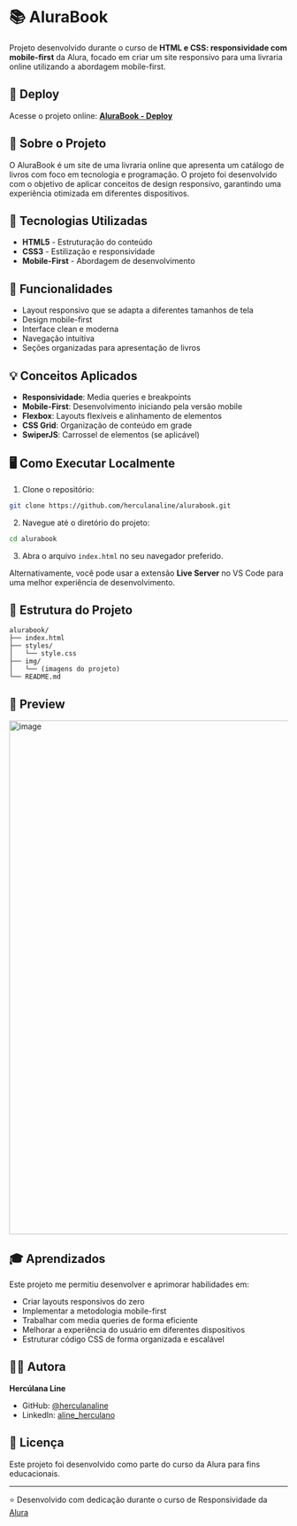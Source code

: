 # 📚 AluraBook

Projeto desenvolvido durante o curso de **HTML e CSS: responsividade com mobile-first** da Alura, focado em criar um site responsivo para uma livraria online utilizando a abordagem mobile-first.

## 🔗 Deploy

Acesse o projeto online: [**AluraBook - Deploy**](https://herculanaline.github.io/alurabook/)

## 🎯 Sobre o Projeto

O AluraBook é um site de uma livraria online que apresenta um catálogo de livros com foco em tecnologia e programação. O projeto foi desenvolvido com o objetivo de aplicar conceitos de design responsivo, garantindo uma experiência otimizada em diferentes dispositivos.

## 🚀 Tecnologias Utilizadas

- **HTML5** - Estruturação do conteúdo
- **CSS3** - Estilização e responsividade
- **Mobile-First** - Abordagem de desenvolvimento

## 📱 Funcionalidades

- Layout responsivo que se adapta a diferentes tamanhos de tela
- Design mobile-first
- Interface clean e moderna
- Navegação intuitiva
- Seções organizadas para apresentação de livros

## 💡 Conceitos Aplicados

- **Responsividade**: Media queries e breakpoints
- **Mobile-First**: Desenvolvimento iniciando pela versão mobile
- **Flexbox**: Layouts flexíveis e alinhamento de elementos
- **CSS Grid**: Organização de conteúdo em grade
- **SwiperJS**: Carrossel de elementos (se aplicável)

## 🖥️ Como Executar Localmente

1. Clone o repositório:
```bash
git clone https://github.com/herculanaline/alurabook.git
```

2. Navegue até o diretório do projeto:
```bash
cd alurabook
```

3. Abra o arquivo `index.html` no seu navegador preferido.

Alternativamente, você pode usar a extensão **Live Server** no VS Code para uma melhor experiência de desenvolvimento.

## 📂 Estrutura do Projeto

```
alurabook/
├── index.html
├── styles/
│   └── style.css
├── img/
│   └── (imagens do projeto)
└── README.md
```

## 📸 Preview

<img width="1837" height="928" alt="image" src="https://github.com/user-attachments/assets/0daf6530-1013-4544-a3fb-910c3ef7c7cf" />

## 🎓 Aprendizados

Este projeto me permitiu desenvolver e aprimorar habilidades em:

- Criar layouts responsivos do zero
- Implementar a metodologia mobile-first
- Trabalhar com media queries de forma eficiente
- Melhorar a experiência do usuário em diferentes dispositivos
- Estruturar código CSS de forma organizada e escalável

## 👩‍💻 Autora

**Hercúlana Line**

- GitHub: [@herculanaline](https://github.com/herculanaline)
- LinkedIn: [aline_herculano](https://www.linkedin.com/in/aline-herculano/)

## 📝 Licença

Este projeto foi desenvolvido como parte do curso da Alura para fins educacionais.

---

⭐ Desenvolvido com dedicação durante o curso de Responsividade da [Alura](https://www.alura.com.br/)
